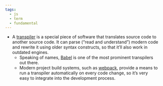 ```yaml
---
tags:
  - js
  - term
  - fundamental
---
```


- A [transpiler](https://en.wikipedia.org/wiki/Source-to-source_compiler) is a special piece of software that translates source code to another source code. It can parse (“read and understand”) modern code and rewrite it using older syntax constructs, so that it’ll also work in outdated engines.
	- Speaking of names, [Babel](https://babeljs.io) is one of the most prominent transpilers out there.
	- Modern project build systems, such as [webpack](https://webpack.js.org/), provide a means to run a transpiler automatically on every code change, so it’s very easy to integrate into the development process.